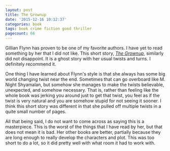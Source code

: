```yaml
---
layout: post
title: The Grownup
date: '2015-12-16 10:12:37'
categories: book
tags: book crime fiction good thriller
pagecount: 66
---
```


Gillian Flynn has proven to be one of my favorite authors.
I have yet to read something by her that I did not like.
This short story, [*The Grownup*][grown-amazon], similarly
did not disappoint. It is a ghost story with her usual
twists and turns. I definitely recommend it.

One thing I have learned about Flynn's style is that she
always has some big world changing twist near the end.
Sometimes that can go overboard like M. Night Shyamalan,
but somehow she manages to make the twists believable,
unexpected, and somehow necessary. That is, rather than
feeling like the whole book was jerking you around just
to get that twist, you feel as if the twist is very natural
and you are somehow stupid for not seeing it sooner. I think
this short story was different in that she pulled off multiple
twists in a quite small number of pages.

All that being said, I do not want to come across as saying
this is a masterpiece. This is the worst of the things
that I have read by her, but that does not mean it is bad.
Her other books are better, partially because they are
long enough to really develop the characters and plot. This
was too short to do a lot, so it did pretty well with
what room it had to work with.

[grown-amazon]:   http://amzn.com/B0138OACAW

